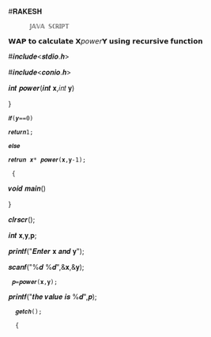 #𝐑𝐀𝐊𝐄𝐒𝐇

          𝕁𝔸𝕍𝔸 𝕊ℂℝ𝕀ℙ𝕋
𝗪𝗔𝗣 𝘁𝗼 𝗰𝗮𝗹𝗰𝘂𝗹𝗮𝘁𝗲 𝗫𝘱𝘰𝘸𝘦𝘳𝗬 𝘂𝘀𝗶𝗻𝗴 𝗿𝗲𝗰𝘂𝗿𝘀𝗶𝘃𝗲 𝗳𝘂𝗻𝗰𝘁𝗶𝗼𝗻

#𝒊𝒏𝒄𝒍𝒖𝒅𝒆<𝒔𝒕𝒅𝒊𝒐.𝒉>

#𝒊𝒏𝒄𝒍𝒖𝒅𝒆<𝒄𝒐𝒏𝒊𝒐.𝒉>

   𝒊𝒏𝒕 𝒑𝒐𝒘𝒆𝒓(𝒊𝒏𝒕 𝐱,𝑖𝑛𝑡 𝐲)
   
  }
  
    𝒊𝒇(𝒚==0)
    
    𝒓𝒆𝒕𝒖𝒓𝒏1;
    
    𝒆𝒍𝒔𝒆
    
    𝒓𝒆𝒕𝒓𝒖𝒏 𝒙* 𝒑𝒐𝒘𝒆𝒓(𝐱,𝐲-1);
    
     {

     
𝒗𝒐𝒊𝒅 𝒎𝒂𝒊𝒏()

}

  𝒄𝒍𝒓𝒔𝒄𝒓();
  
  𝒊𝒏𝒕 𝐱,𝐲,𝐩;
  
  𝒑𝒓𝒊𝒏𝒕𝒇("𝑬𝒏𝒕𝒆𝒓 𝐱 𝒂𝒏𝒅 𝐲");
  
  𝒔𝒄𝒂𝒏𝒇("%𝒅 %𝒅",&𝐱,&𝐲);
  
     𝒑=𝒑𝒐𝒘𝒆𝒓(𝐱,𝐲);
     
 𝒑𝒓𝒊𝒏𝒕𝒇("𝒕𝒉𝒆 𝒗𝒂𝒍𝒖𝒆 𝒊𝒔 %𝒅",𝒑);
 
      𝒈𝒆𝒕𝒄𝒉();
      
      {
      
 


   

